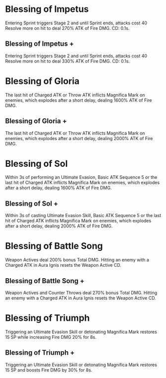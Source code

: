 # Blessing of Impetus

Entering Sprint triggers Stage 2 and until Sprint ends, attacks cost 40 Resolve more on hit to deal 270% ATK of Fire DMG. CD: 0.1s.

## Blessing of Impetus +

Entering Sprint triggers Stage 2 and until Sprint ends, attacks cost 40 Resolve more on hit to deal 330% ATK of Fire DMG. CD: 0.1s.

# Blessing of Gloria

The last hit of Charged ATK or Throw ATK inflicts Magnifica Mark on enemies, which explodes after a short delay, dealing 1600% ATK of Fire DMG.

## Blessing of Gloria +

The last hit of Charged ATK or Throw ATK inflicts Magnifica Mark on enemies, which explodes after a short delay, dealing 2000% ATK of Fire DMG.

# Blessing of Sol

Within 3s of performing an Ultimate Evasion, Basic ATK Sequence 5 or the last hit of Charged ATK inflicts Magnifica Mark on enemies, which explodes after a short delay, dealing 1600% ATK of Fire DMG.

## Blessing of Sol +

Within 3s of casting Ultimate Evasion Skill, Basic ATK Sequence 5 or the last hit of Charged ATK inflicts Magnifica Mark on enemies, which explodes after a short delay, dealing 2000% ATK of Fire DMG.

# Blessing of Battle Song

Weapon Actives deal 200% bonus Total DMG. Hitting an enemy with a Charged ATK in Aura Ignis resets the Weapon Active CD.

## Blessing of Battle Song +

Weapon Actives and Counter Throws deal 270% bonus Total DMG. Hitting an enemy with a Charged ATK in Aura Ignis resets the Weapon Active CD.

# Blessing of Triumph

Triggering an Ultimate Evasion Skill or detonating Magnifica Mark restores 15 SP while increasing Fire DMG 20% for 8s.

## Blessing of Triumph +

Triggering an Ultimate Evasion Skill or detonating Magnifica Mark restores 15 SP and boosts Fire DMG by 30% for 8s.
